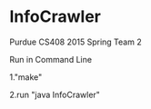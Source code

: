 # InfoCrawler
Purdue CS408 2015 Spring 
Team 2

Run in Command Line

1."make"

2.run "java InfoCrawler"